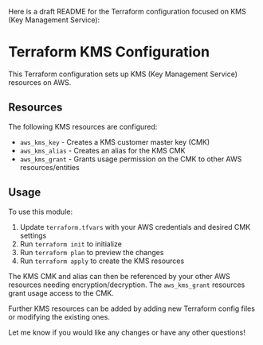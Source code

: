 Here is a draft README for the Terraform configuration focused on KMS (Key Management Service):

# Terraform KMS Configuration

This Terraform configuration sets up KMS (Key Management Service) resources on AWS.

## Resources

The following KMS resources are configured:

- `aws_kms_key` - Creates a KMS customer master key (CMK)
- `aws_kms_alias` - Creates an alias for the KMS CMK
- `aws_kms_grant` - Grants usage permission on the CMK to other AWS resources/entities

## Usage

To use this module:

1. Update `terraform.tfvars` with your AWS credentials and desired CMK settings
2. Run `terraform init` to initialize 
3. Run `terraform plan` to preview the changes
4. Run `terraform apply` to create the KMS resources

The KMS CMK and alias can then be referenced by your other AWS resources needing encryption/decryption. The `aws_kms_grant` resources grant usage access to the CMK.

Further KMS resources can be added by adding new Terraform config files or modifying the existing ones.

Let me know if you would like any changes or have any other questions!